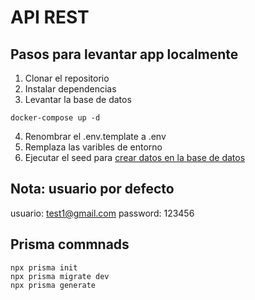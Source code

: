 # API REST

## Pasos para levantar app localmente

1. Clonar el repositorio
2. Instalar dependencias
3. Levantar la base de datos
```
docker-compose up -d
```
4. Renombrar el .env.template a .env
5. Remplaza las varibles de entorno
6. Ejecutar el seed para [crear datos en la base de datos](localhost:3000/api/seed) 

## Nota: usuario por defecto
usuario:  test1@gmail.com
password: 123456

## Prisma commnads
```
npx prisma init
npx prisma migrate dev
npx prisma generate
```